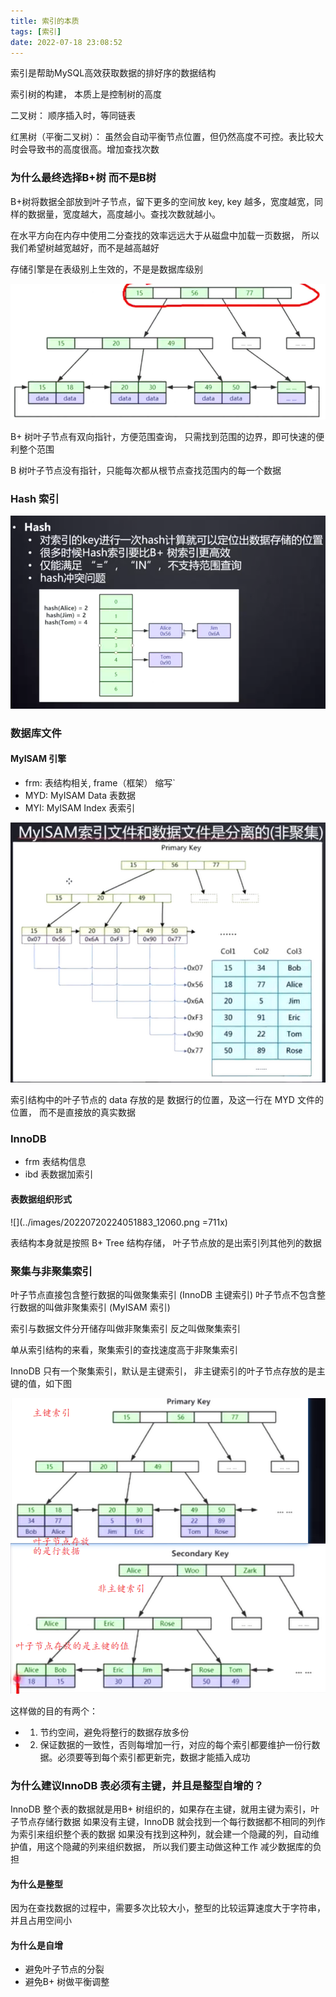 ```yaml
---
title: 索引的本质
tags: [索引]
date: 2022-07-18 23:08:52
---
```


索引是帮助MySQL高效获取数据的排好序的数据结构

索引树的构建， 本质上是控制树的高度

二叉树： 顺序插入时，等同链表

红黑树（平衡二叉树）： 虽然会自动平衡节点位置，但仍然高度不可控。表比较大时会导致书的高度很高。增加查找次数

### 为什么最终选择B+树  而不是B树

B+树将数据全部放到叶子节点，留下更多的空间放 key, key 越多，宽度越宽，同样的数据量，宽度越大，高度越小。查找次数就越小。

在水平方向在内存中使用二分查找的效率远远大于从磁盘中加载一页数据， 所以我们希望树越宽越好，而不是越高越好


存储引擎是在表级别上生效的，不是是数据库级别

![](../images/20220721230942096_12836.png)

B+ 树叶子节点有双向指针，方便范围查询， 只需找到范围的边界，即可快速的便利整个范围

B 树叶子节点没有指针，只能每次都从根节点查找范围内的每一个数据

### Hash 索引
![](../images/20220721231419651_29071.png)


### 数据库文件

#### MyISAM 引擎

- frm:  表结构相关, frame（框架） 缩写`
- MYD: MyISAM Data 表数据
- MYI: MyISAM Index 表索引

![](../images/20220720223538659_2601.png)


索引结构中的叶子节点的 data 存放的是 数据行的位置，及这一行在 MYD 文件的位置， 而不是直接放的真实数据



### InnoDB

- frm 表结构信息
- ibd 表数据加索引
#### 表数据组织形式
![](../images/20220720224051883_12060.png =711x)


表结构本身就是按照 B+ Tree 结构存储， 叶子节点放的是出索引列其他列的数据



### 聚集与非聚集索引

叶子节点直接包含整行数据的叫做聚集索引 (InnoDB 主键索引)
叶子节点不包含整行数据的叫做非聚集索引 (MyISAM 索引)

索引与数据文件分开储存叫做非聚集索引 反之叫做聚集索引

单从索引结构的来看，聚集索引的查找速度高于非聚集索引

InnoDB 只有一个聚集索引，默认是主键索引， 非主键索引的叶子节点存放的是主键的值，如下图

![](../images/20220721232641610_2470.png)

这样做的目的有两个：
- 1. 节约空间，避免将整行的数据存放多份
- 2. 保证数据的一致性，否则每增加一行，对应的每个索引都要维护一份行数据。必须要等到每个索引都更新完，数据才能插入成功

### 为什么建议InnoDB 表必须有主键，并且是整型自增的？

InnoDB 整个表的数据就是用B+ 树组织的，如果存在主键，就用主键为索引，叶子节点存储行数据
如果没有主键，InnoDB 就会找到一个每行数据都不相同的列作为索引来组织整个表的数据
如果没有找到这种列，就会建一个隐藏的列，自动维护值，用这个隐藏的列来组织数据， 
所以我们要主动做这种工作 减少数据库的负担


#### 为什么是整型

因为在查找数据的过程中，需要多次比较大小，整型的比较运算速度大于字符串， 并且占用空间小    

#### 为什么是自增
- 避免叶子节点的分裂
- 避免B+ 树做平衡调整
